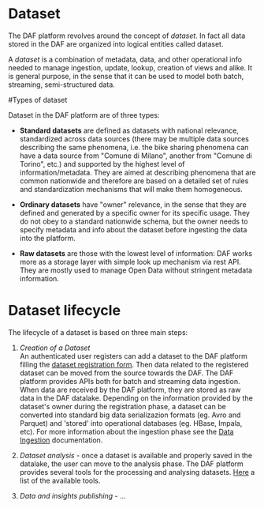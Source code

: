 # Dataset

The DAF platform revolves around the concept of *dataset*.
In fact all data stored in the DAF are organized into logical entities called dataset. 

A *dataset* is a combination of metadata, data, and other operational info needed to manage ingestion, update, lookup, creation of views and alike. It is general purpose, in the sense that it can be used to model both batch, streaming, semi-structured data.


#Types of dataset

Dataset in the DAF platform are of three types:

- **Standard datasets** are defined as datasets with national relevance, standardized across data sources (there may be multiple data sources describing the same phenomena, i.e. the bike sharing phenomena can have a data source from "Comune di Milano", another from "Comune di Torino", etc.) and supported by the highest level of information/metadata. They are aimed at describing phenomena that are common nationwide and therefore are based on a detailed set of rules and standardization mechanisms that will make them homogeneous.

- **Ordinary datasets** have "owner" relevance, in the sense that they are defined and generated by a specific owner for its specific usage. They do not obey to a standard nationwide schema, but the owner needs to specify metadata and info about the dataset before ingesting the data into the platform.

- **Raw datasets** are those with the lowest level of information: DAF works more as a storage layer with simple look up mechanism via rest API. They are mostly used to manage Open Data without stringent metadata information.

# Dataset lifecycle

The lifecycle of a dataset is based on three main steps:

1. *Creation of a Dataset*  
An authenticated user registers can add a dataset to the DAF platform filling the [dataset registration form](../gui/registrationForm.md).
Then data related to the registered dataset can be moved from the source towards the DAF. The DAF platform provides APIs both for batch and streaming data ingestion. When data are received by the DAF platform, they are stored as raw data in the DAF datalake. Depending on the information provided by the dataset's owner during the registration phase, a dataset can be converted into standard big data serializazion formats (eg. Avro and Parquet) and 'stored' into operational databases (eg. HBase, Impala, etc). For more information about the ingestion phase see the [Data Ingestion](../data-ingestion) documentation.

2. *Dataset analysis* - once a dataset is available and properly saved in the datalake, the user can move to the analysis phase. The DAF platform provides several tools for the processing and analysing datasets. [Here]() a list of the available tools.

3. *Data and insights publishing* - ...



